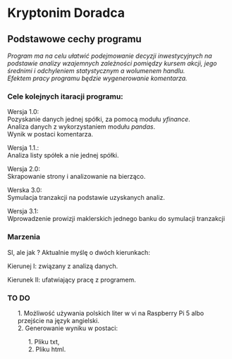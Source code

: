 # Kryptonim Doradca

## Podstawowe cechy programu
<i> Program ma na celu ułatwić podejmowanie decyzji inwestycyjnych na podstawie analizy wzajemnych zależności pomiędzy kursem akcji, jego średnimi i odchyleniem statystycznym a wolumenem handlu.</i><br>
<i> Efektem pracy programu będzie wygenerowanie komentarza.</i><br>

### Cele kolejnych itaracji programu:
<p>Wersja 1.0:<br>
	Pozyskanie danych jednej spółki, za pomocą modułu <i>yfinance</i>.<br>
	Analiza danych z wykorzystaniem modułu <i>pandas</i>.<br>
	Wynik w postaci komentarza.
</p>
<p>Wersja 1.1.:<br>
	Analiza listy spółek a nie jednej spółki.
</p>
<p>Wersja 2.0:<br>
	Skrapowanie strony i analizowanie na bierząco.
</p>
<p>Werska 3.0:<br>
	Symulacja tranzakcji na podstawie uzyskanych analiz.</p>
<p>Wersja 3.1:<br>
	Wprowadzenie prowizji maklerskich jednego banku do symulacji tranzakcji</p>

### Marzenia
<p>SI, ale jak ? Aktualnie myślę o dwóch kierunkach:</p>
<p>Kierunej I: związany z analizą danych.</p>
<p>Kierunek II: ufatwiający pracę z programem.</p>

### TO DO
<p> <ul>1. Możliwość używania polskich liter w vi na Raspberry Pi 5 albo przejście na język angielski.<br>
	2. Generowanie wyniku w postaci:<br><ul>1. Pliku txt,<br>2. Pliku html.</ul></ul>
</p>